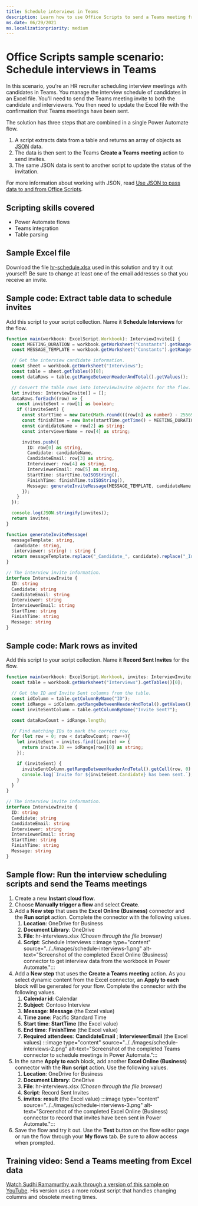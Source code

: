 ```yaml
---
title: Schedule interviews in Teams
description: Learn how to use Office Scripts to send a Teams meeting from Excel data.
ms.date: 06/29/2021
ms.localizationpriority: medium
---
```


# Office Scripts sample scenario: Schedule interviews in Teams

In this scenario, you're an HR recruiter scheduling interview meetings with candidates in Teams. You manage the interview schedule of candidates in an Excel file. You'll need to send the Teams meeting invite to both the candidate and interviewers. You then need to update the Excel file with the confirmation that Teams meetings have been sent.

The solution has three steps that are combined in a single Power Automate flow.

1. A script extracts data from a table and returns an array of objects as [JSON](https://www.w3schools.com/whatis/whatis_json.asp) data.
1. The data is then sent to the Teams **Create a Teams meeting** action to send invites.
1. The same JSON data is sent to another script to update the status of the invitation.

For more information about working with JSON, read [Use JSON to pass data to and from Office Scripts](../../develop/use-json.md).

## Scripting skills covered

* Power Automate flows
* Teams integration
* Table parsing

## Sample Excel file

Download the file [hr-schedule.xlsx](hr-schedule.xlsx) used in this solution and try it out yourself! Be sure to change at least one of the email addresses so that you receive an invite.

## Sample code: Extract table data to schedule invites

Add this script to your script collection. Name it **Schedule Interviews** for the flow.

```TypeScript
function main(workbook: ExcelScript.Workbook): InterviewInvite[] {
  const MEETING_DURATION = workbook.getWorksheet("Constants").getRange("B1").getValue() as number;
  const MESSAGE_TEMPLATE = workbook.getWorksheet("Constants").getRange("B2").getValue() as string;

  // Get the interview candidate information.
  const sheet = workbook.getWorksheet("Interviews");
  const table = sheet.getTables()[0];
  const dataRows = table.getRangeBetweenHeaderAndTotal().getValues();

  // Convert the table rows into InterviewInvite objects for the flow.
  let invites: InterviewInvite[] = [];
  dataRows.forEach((row) => {
    const inviteSent = row[1] as boolean;
    if (!inviteSent) {
      const startTime = new Date(Math.round(((row[6] as number) - 25569) * 86400 * 1000));
      const finishTime = new Date(startTime.getTime() + MEETING_DURATION * 60 * 1000);
      const candidateName = row[2] as string;
      const interviewerName = row[4] as string;

      invites.push({
        ID: row[0] as string,
        Candidate: candidateName,
        CandidateEmail: row[3] as string,
        Interviewer: row[4] as string,
        InterviewerEmail: row[5] as string,
        StartTime: startTime.toISOString(),
        FinishTime: finishTime.toISOString(),
        Message: generateInviteMessage(MESSAGE_TEMPLATE, candidateName, interviewerName)
      });
    }    
  });

  console.log(JSON.stringify(invites));
  return invites;
}

function generateInviteMessage(
  messageTemplate: string,
   candidate: string,
   interviewer: string) : string {
  return messageTemplate.replace("_Candidate_", candidate).replace("_Interviewer_", interviewer);
}

// The interview invite information.
interface InterviewInvite {
  ID: string
  Candidate: string
  CandidateEmail: string
  Interviewer: string
  InterviewerEmail: string
  StartTime: string
  FinishTime: string
  Message: string
}
```

## Sample code: Mark rows as invited

Add this script to your script collection. Name it **Record Sent Invites** for the flow.

```TypeScript
function main(workbook: ExcelScript.Workbook, invites: InterviewInvite[]) {
  const table = workbook.getWorksheet("Interviews").getTables()[0];

  // Get the ID and Invite Sent columns from the table.
  const idColumn = table.getColumnByName("ID");
  const idRange = idColumn.getRangeBetweenHeaderAndTotal().getValues();
  const inviteSentColumn = table.getColumnByName("Invite Sent?");

  const dataRowCount = idRange.length;

  // Find matching IDs to mark the correct row.
  for (let row = 0; row < dataRowCount; row++){
    let inviteSent = invites.find((invite) => {
      return invite.ID == idRange[row][0] as string;
    });

    if (inviteSent) {
      inviteSentColumn.getRangeBetweenHeaderAndTotal().getCell(row, 0).setValue(true);
      console.log(`Invite for ${inviteSent.Candidate} has been sent.`);
    }
  } 
}

// The interview invite information.
interface InterviewInvite {
  ID: string
  Candidate: string
  CandidateEmail: string
  Interviewer: string
  InterviewerEmail: string
  StartTime: string
  FinishTime: string
  Message: string
}
```

## Sample flow: Run the interview scheduling scripts and send the Teams meetings

1. Create a new **Instant cloud flow**.
1. Choose **Manually trigger a flow** and select **Create**.
1. Add a **New step** that uses the **Excel Online (Business)** connector and the **Run script** action. Complete the connector with the following values.
    1. **Location**: OneDrive for Business
    1. **Document Library**: OneDrive
    1. **File**: hr-interviews.xlsx *(Chosen through the file browser)*
    1. **Script**: Schedule Interviews
    :::image type="content" source="../../images/schedule-interviews-1.png" alt-text="Screenshot of the completed Excel Online (Business) connector to get interview data from the workbook in Power Automate.":::
1. Add a **New step** that uses the **Create a Teams meeting** action. As you select dynamic content from the Excel connector, an **Apply to each** block will be generated for your flow. Complete the connector with the following values.
    1. **Calendar id**: Calendar
    1. **Subject**: Contoso Interview
    1. **Message**: **Message** (the Excel value)
    1. **Time zone**: Pacific Standard Time
    1. **Start time**: **StartTime** (the Excel value)
    1. **End time**: **FinishTime** (the Excel value)
    1. **Required attendees**: **CandidateEmail** ; **InterviewerEmail** (the Excel values)
    :::image type="content" source="../../images/schedule-interviews-2.png" alt-text="Screenshot of the completed Teams connector to schedule meetings in Power Automate.":::
1. In the same **Apply to each** block, add another **Excel Online (Business)** connector with the **Run script** action. Use the following values.
    1. **Location**: OneDrive for Business
    1. **Document Library**: OneDrive
    1. **File**: hr-interviews.xlsx *(Chosen through the file browser)*
    1. **Script**: Record Sent Invites
    1. **invites**: **result** (the Excel value)
    :::image type="content" source="../../images/schedule-interviews-3.png" alt-text="Screenshot of the completed Excel Online (Business) connector to record that invites have been sent in Power Automate.":::
1. Save the flow and try it out. Use the **Test** button on the flow editor page or run the flow through your **My flows** tab. Be sure to allow access when prompted.

## Training video: Send a Teams meeting from Excel data

[Watch Sudhi Ramamurthy walk through a version of this sample on YouTube](https://youtu.be/HyBdx52NOE8). His version uses a more robust script that handles changing columns and obsolete meeting times.
